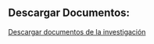 ## Descargar Documentos:

 [Descargar documentos de la investigación](https://github.com/AlexisAC/Investigacion/blob/master/Investigacion.zip) 
